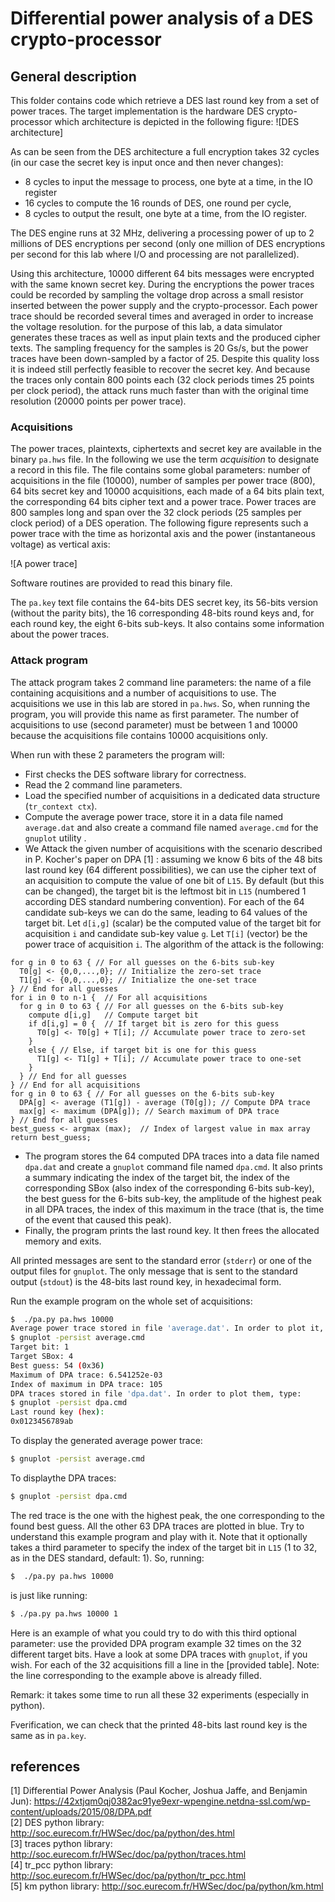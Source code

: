 # Differential power analysis of a DES crypto-processor

## General description

This folder contains code which retrieve a DES last round key from a set of power traces. The target implementation is the hardware DES crypto-processor which architecture is depicted in the following figure: 
![DES architecture]

As can be seen from the DES architecture a full encryption takes 32 cycles (in our case the secret key is input once and then never changes):

* 8 cycles to input the message to process, one byte at a time, in the IO register
* 16 cycles to compute the 16 rounds of DES, one round per cycle,
* 8 cycles to output the result, one byte at a time, from the IO register.


The DES engine runs at 32 MHz, delivering a processing power of up to 2 millions of DES encryptions per second (only one million of DES encryptions per second for this lab where I/O and processing are not parallelized).

Using this architecture, 10000 different 64 bits messages were encrypted with the same known secret key. During the encryptions the power traces could be recorded by sampling the voltage drop across a small resistor inserted between the power supply and the crypto-processor.
Each power trace should be recorded several times and averaged in order to increase the voltage resolution.
for the purpose of this lab, a data simulator generates these traces as well as input plain texts and the produced cipher texts.
The sampling frequency for the samples is 20 Gs/s, but the power traces have been down-sampled by a factor of 25. Despite this quality loss it is indeed still perfectly feasible to recover the secret key. And because the traces only contain 800 points each (32 clock periods times 25 points per clock period), the attack runs much faster than with the original time resolution (20000 points per power trace). 


### Acquisitions

The power traces, plaintexts, ciphertexts and secret key are available in the binary `pa.hws` file. In the following we use the term _acquisition_ to designate a record in this file. The file contains some global parameters: number of acquisitions in the file (10000), number of samples per power trace (800), 64 bits secret key and 10000 acquisitions, each made of a 64 bits plain text, the corresponding 64 bits cipher text and a power trace. Power traces are 800 samples long and span over the 32 clock periods (25 samples per clock period) of a DES operation. The following figure represents such a power trace with the time as horizontal axis and the power (instantaneous voltage) as vertical axis:

![A power trace]

Software routines are provided to read this binary file.

The `pa.key` text file contains the 64-bits DES secret key, its 56-bits version (without the parity bits), the 16 corresponding 48-bits round keys and, for each round key, the eight 6-bits sub-keys. It also contains some information about the power traces.

### Attack program
The attack program takes 2 command line parameters: the name of a file containing acquisitions and a number of acquisitions to use. The acquisitions we use in this lab are stored in `pa.hws`. So, when running the program, you will provide this name as first parameter. The number of acquisitions to use (second parameter) must be between 1 and 10000 because the acquisitions file contains 10000 acquisitions only.

When run with these 2 parameters the program will:
* First checks the DES software library for correctness.
* Read the 2 command line parameters.
* Load the specified number of acquisitions in a dedicated data structure (`tr_context ctx`).
* Compute the average power trace, store it in a data file named `average.dat` and also create a command file named `average.cmd` for the `gnuplot` utility .
* We Attack the given number of acquisitions with the scenario described in P. Kocher's paper on DPA [1] : assuming we know 6 bits of the 48 bits last round key (64 different possibilities), we can use the cipher text of an acquisition to compute the value of one bit of `L15`. By default (but this can be changed), the target bit is the leftmost bit in `L15` (numbered 1 according DES standard numbering convention). For each of the 64 candidate sub-keys we can do the same, leading to 64 values of the target bit. Let `d[i,g]` (scalar) be the computed value of the target bit for acquisition `i` and candidate sub-key value `g`. Let `T[i]` (vector) be the power trace of acquisition `i`. The algorithm of the attack is the following:

```
for g in 0 to 63 { // For all guesses on the 6-bits sub-key
  T0[g] <- {0,0,...,0}; // Initialize the zero-set trace
  T1[g] <- {0,0,...,0}; // Initialize the one-set trace
} // End for all guesses
for i in 0 to n-1 {  // For all acquisitions
  for g in 0 to 63 { // For all guesses on the 6-bits sub-key
    compute d[i,g]   // Compute target bit
    if d[i,g] = 0 {  // If target bit is zero for this guess
      T0[g] <- T0[g] + T[i]; // Accumulate power trace to zero-set
    }
    else { // Else, if target bit is one for this guess
      T1[g] <- T1[g] + T[i]; // Accumulate power trace to one-set
    }
  } // End for all guesses
} // End for all acquisitions
for g in 0 to 63 { // For all guesses on the 6-bits sub-key
  DPA[g] <- average (T1[g]) - average (T0[g]); // Compute DPA trace
  max[g] <- maximum (DPA[g]); // Search maximum of DPA trace
} // End for all guesses
best_guess <- argmax (max);  // Index of largest value in max array
return best_guess;
```

* The program stores the 64 computed DPA traces into a data file named `dpa.dat` and create a `gnuplot` command file named `dpa.cmd`. It also prints a summary indicating the index of the target bit, the index of the corresponding SBox (also index of the corresponding 6-bits sub-key), the best guess for the 6-bits sub-key, the amplitude of the highest peak in all DPA traces, the index of this maximum in the trace (that is, the time of the event that caused this peak).
* Finally, the program prints the last round key. It then frees the allocated memory and exits.

All printed messages are sent to the standard error (`stderr`) or one of the output files for `gnuplot`. The only message that is sent to the standard output (`stdout`) is the 48-bits last round key, in hexadecimal form.

Run the example program on the whole set of acquisitions:
```bash
$  ./pa.py pa.hws 10000
Average power trace stored in file 'average.dat'. In order to plot it, type:
$ gnuplot -persist average.cmd
Target bit: 1
Target SBox: 4
Best guess: 54 (0x36)
Maximum of DPA trace: 6.541252e-03
Index of maximum in DPA trace: 105
DPA traces stored in file 'dpa.dat'. In order to plot them, type:
$ gnuplot -persist dpa.cmd
Last round key (hex):
0x0123456789ab
```

To display the generated average power trace:

```bash
$ gnuplot -persist average.cmd
```
To displaythe DPA traces:

```bash
$ gnuplot -persist dpa.cmd
```

The red trace is the one with the highest peak, the one corresponding to the found best guess. All the other 63 DPA traces are plotted in blue. 
Try to understand this example program and play with it. Note that it optionally takes a third parameter to specify the index of the target bit in `L15` (1 to 32, as in the DES standard, default: 1). So, running:

```bash
$  ./pa.py pa.hws 10000
```

is just like running:

```bash
$ ./pa.py pa.hws 10000 1
```

Here is an example of what you could try to do with this third optional parameter: use the provided DPA program example 32 times on the 32 different target bits. Have a look at some DPA traces with `gnuplot`, if you wish. For each of the 32 acquisitions fill a line in the [provided table]. Note: the line corresponding to the example above is already filled.

Remark:  it takes some time to run all these 32 experiments (especially in python).


Fverification, we can check that the printed 48-bits last round key is the same as in `pa.key`.


## references
[1] Differential Power Analysis (Paul Kocher, Joshua Jaffe, and Benjamin Jun): https://42xtjqm0qj0382ac91ye9exr-wpengine.netdna-ssl.com/wp-content/uploads/2015/08/DPA.pdf \
[2] DES python library: http://soc.eurecom.fr/HWSec/doc/pa/python/des.html \
[3] traces python library: http://soc.eurecom.fr/HWSec/doc/pa/python/traces.html \
[4] tr_pcc python library: http://soc.eurecom.fr/HWSec/doc/pa/python/tr_pcc.html \
[5] km python library: http://soc.eurecom.fr/HWSec/doc/pa/python/km.html


<!-- vim: set tabstop=4 softtabstop=4 shiftwidth=4 noexpandtab textwidth=0: -->
